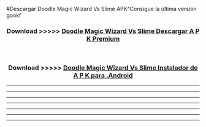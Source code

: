 #Descargar Doodle Magic Wizard Vs Slime  APK^Consigue la última versión gookf



<div align="center">
<h3>Download >>>>> <a href="https://es-sites.web.app/?es= Doodle Magic Wizard Vs Slime ">Doodle Magic Wizard Vs Slime  Descargar A P K Premium</a></h3><br>

<h3>Download >>>>> <a href="https://es-sites.web.app/?es= Doodle Magic Wizard Vs Slime ">Doodle Magic Wizard Vs Slime  Instalador de A P K para .Android</a></h3>
</div>


----------------------------------------------------------

----------------------------------------------------------

----------------------------------------------------------

----------------------------------------------------------

----------------------------------------------------------

----------------------------------------------------------

----------------------------------------------------------


